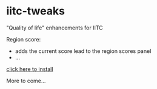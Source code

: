 # iitc-tweaks
"Quality of life" enhancements for IITC

Region score:
- adds the current score lead to the region scores panel
- ...

[click here to install](https://www.reallyawesomedomain.com/iitc-tweaks/region-score-lead.user.js)

More to come...
